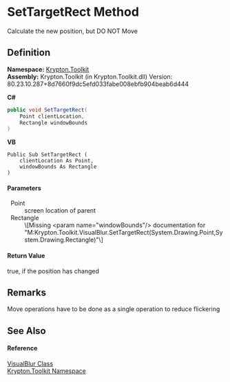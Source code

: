 # SetTargetRect Method


Calculate the new position, but DO NOT Move



## Definition
**Namespace:** <a href="79d2eac2-21f4-54ff-7552-b20c33c30600.md">Krypton.Toolkit</a>  
**Assembly:** Krypton.Toolkit (in Krypton.Toolkit.dll) Version: 80.23.10.287+8d7660f9dc5efd033fabe008ebfb904beab6d444

**C#**
``` C#
public void SetTargetRect(
	Point clientLocation,
	Rectangle windowBounds
)
```
**VB**
``` VB
Public Sub SetTargetRect ( 
	clientLocation As Point,
	windowBounds As Rectangle
)
```



#### Parameters
<dl><dt>  Point</dt><dd>screen location of parent</dd><dt>  Rectangle</dt><dd>\[Missing &lt;param name="windowBounds"/&gt; documentation for "M:Krypton.Toolkit.VisualBlur.SetTargetRect(System.Drawing.Point,System.Drawing.Rectangle)"\]</dd></dl>

#### Return Value
true, if the position has changed

## Remarks
Move operations have to be done as a single operation to reduce flickering

## See Also


#### Reference
<a href="512d0f89-2bf4-e193-9560-412a55d94aa5.md">VisualBlur Class</a>  
<a href="79d2eac2-21f4-54ff-7552-b20c33c30600.md">Krypton.Toolkit Namespace</a>  
